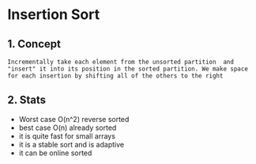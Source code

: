 # Insertion Sort

## 1. Concept 
	Incrementally take each element from the unsorted partition  and "insert" it into its position in the sorted partition. We make space for each insertion by shifting all of the others to the right

## 2. Stats

* Worst case O(n^2) reverse sorted
* best case O(n) already sorted
* it is quite fast for small arrays 
* it is a stable sort and is adaptive
* it can be online sorted
